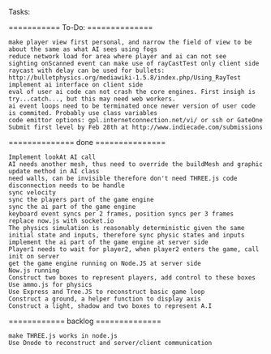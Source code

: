 Tasks:

=========== To-Do:  ==============
	
	make player view first personal, and narrow the field of view to be about the same as what AI sees using fogs
	reduce network load for area where player and ai can not see
	sighting onScanned event can make use of rayCastTest only client side
	raycast with delay can be used for bullets: http://bulletphysics.org/mediawiki-1.5.8/index.php/Using_RayTest
	implement ai interface on client side
	eval of user ai code can not crash the core engines. First insigh is try...catch..., but this may need web workers.
	ai event loops need to be terminated once newer version of user code is commited. Probably use class variables
	code emittor options: gpl.internetconnection.net/vi/ or ssh or GateOne
	Submit first level by Feb 28th at http://www.indiecade.com/submissions 

============== done ===============

	Implement lookAt AI call
	AI needs another mesh, thus need to override the buildMesh and graphic update method in AI class
	need walls, can be invisible therefore don't need THREE.js code
	disconnection needs to be handle
	sync velocity
	sync the players part of the game engine
	sync the ai part of the game engine
	keyboard event syncs per 2 frames, position syncs per 3 frames
	replace now.js with socket.io
	The physics simulation is reasonably deterministic given the same initial state and inputs, therefore sync physic states and inputs	
	implement the ai part of the game engine at server side
	Player1 needs to wait for player2, when player2 enters the game, call init on server
	get the game engine running on Node.JS at server side
	Now.js running
	Construct two boxes to represent players, add control to these boxes
	Use ammo.js for physics
	Use Express and Tree.JS to reconstruct basic game loop
	Construct a ground, a helper function to display axis
	Construct a light, shadow and two boxes to represent A.I 

============ backlog ==============

	make THREE.js works in node.js
	Use Dnode to reconstruct and server/client communication
